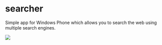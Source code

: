 searcher
========

Simple app for Windows Phone which allows you to search the web using multiple search engines.

![](http://i.imgur.com/A2bSY.png)